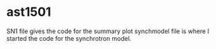 # ast1501
SN1 file gives the code for the summary plot
synchmodel file is where I started the code for the synchrotron model.
